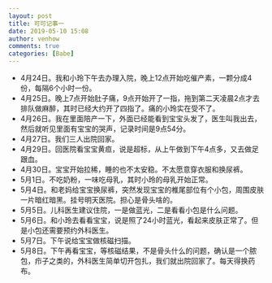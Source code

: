 ```yaml
---
layout: post
title: 可可记事一
date: 2019-05-10 15:08
author: venhow
comments: true
categories: [Babe]
---
```

<ul>
    <li>4月24日。我和小玲下午去办理入院，晚上12点开始吃催产素，一颗分成4份，每隔6个小时一份。</li>
    <li>4月25日。晚上7点开始肚子痛，9点开始开了一指，拖到第二天凌晨2点才去排队做麻醉，其时已经大约开了四指了。痛的小玲实在受不了。</li>
    <li>4月26日。我在里面陪产一下，外面已经能看到宝宝头发了，医生叫我出去，然后就听见里面有宝宝的哭声，记录时间是9点54分。</li>
    <li>4月27日。我们三人出院回家。</li>
    <li>4月29日。回医院看宝宝黄疸，说是超标，从上午做到下午4点多，又去做足跟血。</li>
    <li>4月30日。宝宝开始拉稀，睡的也不太安稳。不太愿意穿衣服和换尿裤。</li>
    <li>5月1日。不吃奶粉，一味吃母乳，其时小玲的母乳开始正常。</li>
    <li>5月4日。和老妈给宝宝换尿裤，突然发现宝宝的椎尾部位有个小包，周围皮肤一片暗红暗黑。挂号明天医院。担心是骨头啥的。</li>
    <li>5月5日。儿科医生建议住院，一是做蓝光，二是看看小包是什么问题。</li>
    <li>5月6日。和小玲去看看宝宝，说是照了24小时蓝光，看起来皮肤正常了。但是小包还需要预约外科医生。</li>
    <li>5月7日。下午说给宝宝做核磁扫描。</li>
    <li>5月8日。下午再看宝宝，等核磁结果，不是骨头什么的问题，确认是一个脓包，疖子之类的，外科医生简单切开包扎，我们就出院回家了。每天得换药布。</li>
</ul>
